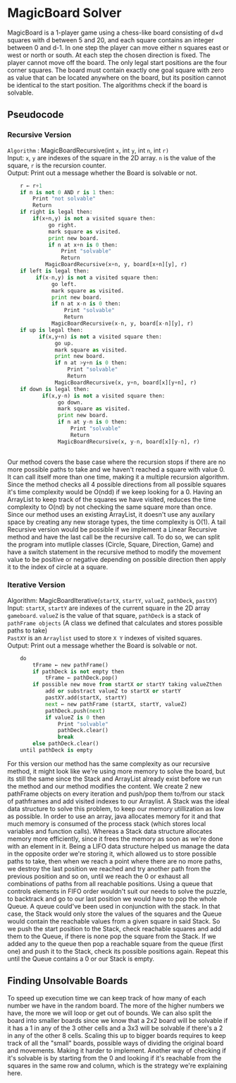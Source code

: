 # MagicBoard Solver

MagicBoard is a 1-player game using a chess-like board consisting of d×d squares with d between 5 and 20, and each square contains an integer between 0 and d-1. In one step the player can move either n squares east or west or north or south. At each step the chosen direction is fixed. The player cannot move off the board. The only legal start positions are the four corner squares. The board must contain exactly one goal square with zero as value that can be located anywhere on the board, but its position cannot be identical to the start position. The algorithms check if the board is solvable.

## Pseudocode
### Recursive Version

`Algorithm` : MagicBoardRecursive(int `x`, int `y`, int `n`, int `r)` \
Input: `x`, `y` are indexes of the square in the 2D array. `n` is the value of the square, `r` is the recursion counter.\
Output: Print out a message whether the Board is solvable or not.
``` py
    r ← r+1                            
    if n is not 0 AND r is 1 then:
        Print "not solvable"
        Return
    if right is legal then:                    
        if(x+n,y) is not a visited square then:
             go right.
             mark square as visited.
             print new board.
             if n at x+n is 0 then:
                 Print "solvable"
                 Return
            MagicBoardRecursive(x+n, y, board[x+n][y], r)
    if left is legal then:                    
         if(x-n,y) is not a visited square then:
              go left.
              mark square as visited.
              print new board.
              if n at x-n is 0 then:
                  Print "solvable"
                  Return
              MagicBoardRecursive(x-n, y, board[x-n][y], r)
    if up is legal then:                    
          if(x,y+n) is not a visited square then:
               go up.
               mark square as visited.
               print new board.
               if n at >y+n is 0 then:
                   Print "solvable"
                   Return
               MagicBoardRecursive(x, y+n, board[x][y+n], r)
    if down is legal then:                    
           if(x,y-n) is not a visited square then:
                go down.
                mark square as visited.
                print new board.
                if n at y-n is 0 then:
                    Print "solvable"
                    Return
                MagicBoardRecursive(x, y-n, board[x][y-n], r)
            
```
Our method covers the base case where the recursion stops if there are no more possible paths to take and we haven't reached a square with value 0. It can call itself more than one time, making it a multiple recursion algorithm. Since the method checks all 4 possible directions from all possible squares it's time complexity would be O(ndd) if we keep looking for a 0. Having an ArrayList to keep track of the squares we have visited, reduces the time complexity to O(nd) by not checking the same square more than once. Since our method uses an existing ArrayList, it doesn't use any auxilary space by creating any new storage types, the time complexity is O(1). A tail Recursive version would be possible if we implement a Linear Recursive method and have the last call be the recursive call. To do so, we can split the program into mutliple classes (Circle, Square, Direction, Game) and have a switch statement in the recursive method to modify the movement value to be positive or negative depending on possible direction then apply it to the index of circle at a square.

### Iterative Version
Algorithm: MagicBoardIterative(`startX`, `startY`, `valueZ`, `pathDeck`, `pastXY`)\
Input: `startX`, `startY` are indexes of the current square in the 2D array `gameboard`.
`valueZ` is the value of that square, `pathDeck` is a stack of `pathFrame objects` (A class we defined that calculates and stores possible paths to take)\
`PastXY` is an `Arraylist` used to store `X Y` indexes of visited squares.\
Output: Print out a message whether the Board is solvable or not.
```py
    do
        tFrame ← new pathFrame()   
        if pathDeck is not empty then
            tFrame ← pathDeck.pop()
        if possible new move from startX or startY taking valueZthen
            add or substract valueZ to startX or startY
            pastXY.add(startX, startY)
            next ← new pathFrame (startX, startY, valueZ)
            pathDeck.push(next)
            if valueZ is 0 then
                Print "solvable"
                pathDeck.clear()
                break
        else pathDeck.clear()
    until pathDeck is empty
 ```
 For this version our method has the same complexity as our recursive method, it might look like we're using more memory to solve the board, but its still the same since the Stack and ArrayList already exist before we run the method and our method modifies the content. We create 2 new pathFrame objects on every iteration and push/pop them to/from our stack of pathframes and add visited indexes to our Arraylist. A Stack was the ideal data structure to solve this problem, to keep our memory utillization as low as possible. In order to use an array, java allocates memory for it and that much memory is consumed of the process stack (which stores local variables and function calls). Whereas a Stack data structure allocates memory more efficiently, since it frees the memory as soon as we're done with an element in it. Being a LIFO data structure helped us manage the data in the opposite order we're storing it, which allowed us to store possible paths to take, then when we reach a point where there are no more paths, we destroy the last position we reached and try another path from the previous position and so on, until we reach the 0 or exhaust all combinations of paths from all reachable positions. Using a queue that controls elements in FIFO order wouldn't suit our needs to solve the puzzle, to backtrack and go to our last position we would have to pop the whole Queue. A queue could've been used in conjunction with the stack. In that case, the Stack would only store the values of the squares and the Queue would contain the reachable values from a given square in said Stack. So we push the start position to the Stack, check reachable squares and add them to the Queue, if there is none pop the square from the Stack. If we added any to the queue then pop a reachable square from the queue (first one) and push it to the Stack, check its possible positions again. Repeat this until the Queue contains a 0 or our Stack is empty.

 ## Finding Unsolvable Boards
 
 To speed up execution time we can keep track of how many of each number we have in the random board. The more of the higher numbers we have, the more we will loop or get out of bounds. We can also split the board into smaller boards since we know that a 2x2 board will be solvable if it has a 1 in any of the 3 other cells and a 3x3 will be solvable if there's a 2 in any of the other 8 cells. Scaling this up to bigger boards requires to keep track of all the "small" boards, possible ways of dividing the original board and movements. Making it harder to implement. Another way of checking if it's solvable is by starting from the 0 and looking if it's reachable from the squares in the same row and column, which is the strategy we're explaining here.

